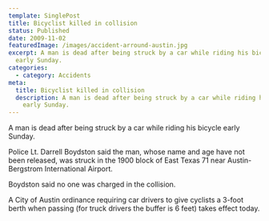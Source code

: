 ```yaml
---
template: SinglePost
title: Bicyclist killed in collision
status: Published
date: 2009-11-02
featuredImage: /images/accident-arround-austin.jpg
excerpt: A man is dead after being struck by a car while riding his bicycle
  early Sunday.
categories:
  - category: Accidents
meta:
  title: Bicyclist killed in collision
  description: A man is dead after being struck by a car while riding his bicycle
    early Sunday.
---
```

<!--StartFragment-->

A man is dead after being struck by a car while riding his bicycle early Sunday.

Police Lt. Darrell Boydston said the man, whose name and age have not been released, was struck in the 1900 block of East Texas 71 near Austin-Bergstrom International Airport.

Boydston said no one was charged in the collision.

A City of Austin ordinance requiring car drivers to give cyclists a 3-foot berth when passing (for truck drivers the buffer is 6 feet) takes effect today.

<!--EndFragment-->